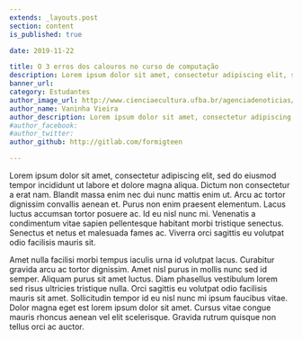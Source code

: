```yaml
---
extends: _layouts.post
section: content
is_published: true

date: 2019-11-22

title: O 3 erros dos calouros no curso de computação
description: Lorem ipsum dolor sit amet, consectetur adipiscing elit, sed do eiusmod tempor incididunt ut labore et dolore magna aliqua.
banner_url: 
category: Estudantes
author_image_url: http://www.cienciaecultura.ufba.br/agenciadenoticias/wp-content/uploads/2017/06/vaninha.jpg
author_name: Vaninha Vieira
author_description: Lorem ipsum dolor sit amet, consectetur adipiscing elit, sed do eiusmod tempor incididunt ut labore et dolore magna aliqua.
#author_facebook:
#author_twitter:
author_github: http://gitlab.com/formigteen

---
```


Lorem ipsum dolor sit amet, consectetur adipiscing elit, sed do eiusmod tempor incididunt ut labore et dolore magna aliqua. Dictum non consectetur a erat nam. Blandit massa enim nec dui nunc mattis enim ut. Arcu ac tortor dignissim convallis aenean et. Purus non enim praesent elementum. Lacus luctus accumsan tortor posuere ac. Id eu nisl nunc mi. Venenatis a condimentum vitae sapien pellentesque habitant morbi tristique senectus. Senectus et netus et malesuada fames ac. Viverra orci sagittis eu volutpat odio facilisis mauris sit.

Amet nulla facilisi morbi tempus iaculis urna id volutpat lacus. Curabitur gravida arcu ac tortor dignissim. Amet nisl purus in mollis nunc sed id semper. Aliquam purus sit amet luctus. Diam phasellus vestibulum lorem sed risus ultricies tristique nulla. Orci sagittis eu volutpat odio facilisis mauris sit amet. Sollicitudin tempor id eu nisl nunc mi ipsum faucibus vitae. Dolor magna eget est lorem ipsum dolor sit amet. Cursus vitae congue mauris rhoncus aenean vel elit scelerisque. Gravida rutrum quisque non tellus orci ac auctor.

